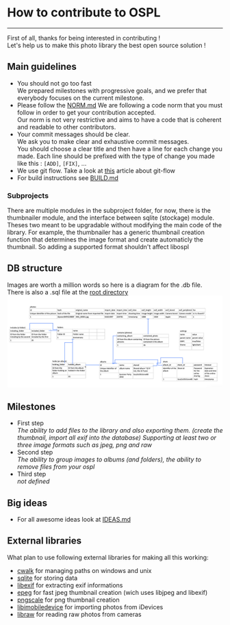# How to contribute to OSPL
------------------------------------------------------
First of all, thanks for being interested in contributing !  
Let's help us to make this photo library the best open source solution !

## Main guidelines

* You should not go too fast  
  We prepared milestones with progressive goals, and we prefer that everybody focuses on the current milestone.
* Please follow the [NORM.md](https://github.com/AngeloFrangione/libospl/blob/master/NORM.md)
  We are following a code norm that you must follow in order to get your contribution accepted.  
  Our norm is not very restrictive and aims to have a code that is coherent and readable to other contributors.
* Your commit messages should be clear.  
  We ask you to make clear and exhaustive commit messages.  
  You should choose a clear title and then have a line for each change you made.
  Each line should be prefixed with the type of change you made like this : `[ADD]`, `[FIX]`, ...
* We use git flow. Take a look at [this](https://medium.com/@muneebsajjad/git-flow-explained-quick-and-simple-7a753313572f) article about git-flow
* For build instructions see [BUILD.md](https://github.com/AngeloFrangione/libospl/blob/master/BUILD.md)

### Subprojects
There are multiple modules in the subproject folder, for now, there is the thumbnailer module, and the interface between sqlite (stockage) module. Theses two meant to be upgradable without modifying the main code of the library. For example, the thumbnailer has a generic thumbnail creation function that determines the image format and create automaticly the thumbnail. So adding a supported format shouldn't affect libospl

## DB structure
Images are worth a million words so here is a diagram for the .db file.   
There is also a .sql file at the [root directory](https://github.com/AngeloFrangione/libospl/blob/master/database.sql)
![database structure](https://raw.githubusercontent.com/AngeloFrangione/libospl/master/database_diagram.png?token=AA5NSBIRSPUSTH2QOIAPK2S57IJL6)

## Milestones

* First step  
 _The ability to add files to the library and also exporting them. (create the thumbnail, import all exif into the database)_
 _Supporting at least two or three image formats such as jpeg, png and raw_
* Second step  
  _The ability to group images to albums (and folders), the ability to remove files from your ospl_
* Third step  
  _not defined_

## Big ideas
* For all awesome ideas look at [IDEAS.md](https://github.com/AngeloFrangione/libospl/blob/master/IDEAS.md) 

## External libraries

What plan to use following external libraries for making all this working:

- [cwalk](https://github.com/likle/cwalk/tree/master) for managing paths on windows and unix
- [sqlite](https://www.sqlite.org/index.html) for storing data
- [libexif](https://libexif.github.io/) for extracting exif informations
- [epeg](https://github.com/mattes/epeg) for fast jpeg thumbnail creation (wich uses libjpeg and libexif)
- [pngscale](https://github.com/dcoetzee/pngscale) for png thumbnail creation
- [libimobiledevice](https://www.libimobiledevice.org/) for importing photos from iDevices
- [libraw](https://www.libraw.org/) for reading raw photos from cameras
